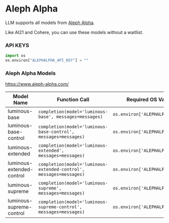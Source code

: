 # Aleph Alpha

LLM supports all models from [Aleph Alpha](https://www.aleph-alpha.com/). 

Like AI21 and Cohere, you can use these models without a waitlist. 

### API KEYS
```python
import os
os.environ["ALEPHALPHA_API_KEY"] = ""
```

### Aleph Alpha Models
https://www.aleph-alpha.com/

| Model Name       | Function Call                                  | Required OS Variables              |
|------------------|--------------------------------------------|------------------------------------|
| luminous-base       | `completion(model='luminous-base', messages=messages)`         | `os.environ['ALEPHALPHA_API_KEY']`     |
| luminous-base-control       | `completion(model='luminous-base-control', messages=messages)`         | `os.environ['ALEPHALPHA_API_KEY']`     |
| luminous-extended       | `completion(model='luminous-extended', messages=messages)`         | `os.environ['ALEPHALPHA_API_KEY']`     |
| luminous-extended-control       | `completion(model='luminous-extended-control', messages=messages)`         | `os.environ['ALEPHALPHA_API_KEY']`     |
| luminous-supreme     | `completion(model='luminous-supreme', messages=messages)`         | `os.environ['ALEPHALPHA_API_KEY']`     |
| luminous-supreme-control     | `completion(model='luminous-supreme-control', messages=messages)`         | `os.environ['ALEPHALPHA_API_KEY']`     |

